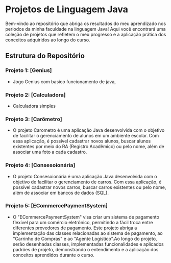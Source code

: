 # Projetos de Linguagem Java

Bem-vindo ao repositório que abriga os resultados do meu aprendizado nos periodos da minha faculdade na linguagem Java! Aqui você encontrará uma coleção de projetos que refletem o meu progresso e a aplicação prática dos conceitos adquiridos ao longo do curso.

## Estrutura do Repositório

### Projeto 1: [Genius]
- Jogo Genius com basico funcionamento de java,

### Projeto 2: [Calculadora]
- Calculadora simples

### Projeto 3: [Carômetro]
- O projeto Carometro é uma aplicação Java desenvolvida com o objetivo de facilitar o gerenciamento de alunos em um ambiente escolar. Com essa aplicação, é possível cadastrar novos alunos, buscar alunos existentes por meio do RA (Registro Acadêmico) ou pelo nome, além de associar uma foto a cada cadastro.

### Projeto 4: [Consesoionária]
- O projeto Consesoionária é uma aplicação Java desenvolvida com o objetivo de facilitar o gerenciamento de carros. Com essa aplicação, é possível cadastrar novos carros, buscar carros existentes  ou pelo nome, além de associar em bancos de dados (SQL).
  
### Projeto 5: [ECommercePaymentSystem]
- O "ECommercePaymentSystem" visa criar um sistema de pagamento flexível para um comércio eletrônico, permitindo a fácil troca entre diferentes provedores de pagamento. Este projeto abriga a implementação das classes relacionadas ao sistema de pagamento, ao "Carrinho de Compras" e ao "Agente Logístico".Ao longo do projeto, serão desenhadas classes, implementadas funcionalidades e aplicados padrões de projeto, demonstrando o entendimento e a aplicação dos conceitos aprendidos durante o curso.
